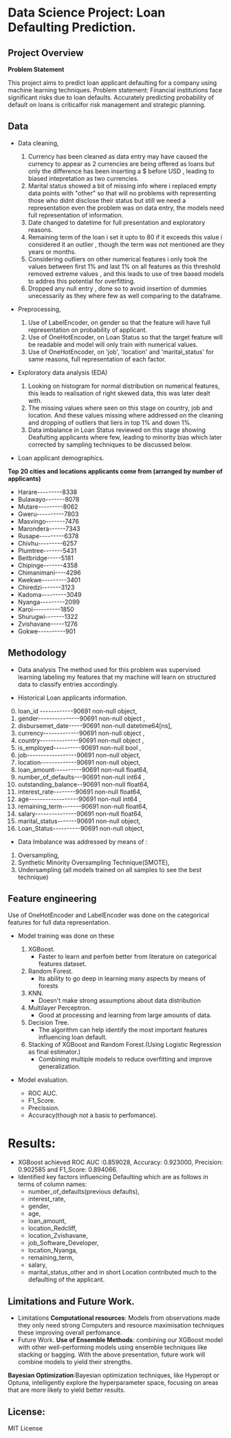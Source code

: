 # Data Science Project: Loan Defaulting Prediction.

## Project Overview
**Problem Statement**

This project aims to predict loan applicant defaulting for a company using machine learning techniques.
Problem statement: Financial institutions face significant risks due to loan defaults. Accurately predicting probability of default on loans is criticalfor risk management and strategic planning.

## Data
  - Data cleaning,
    1. Currency has been cleaned as data entry may have caused the currency to appear as 2 currencies are being offered as loans but only the difference has been inserting a $ before USD , leading to biased intepretation as two currencies.
    2. Marital status showed a bit of missing info where i replaced empty data points with "other" so that will no problems with representing those who didnt disclose their status but still we need a representation even the problem was on data entry, the models need full representation of information.
    3. Date changed to datetime for full presentation and exploratory reasons.
    4. Remaining term of the loan i set it upto to 80 if it exceeds this value i considered it an outlier , though the term was not mentioned are they years or months.
    5. Considering outliers on other numerical features i only took the values between first 1% and last 1% on all features as this threshold removed extreme values , and this leads to use of tree based models to addres this potential for overfitting.
    6. Dropped any null entry , done so to avoid insertion of dummies unecessarily as they where few as well comparing to the dataframe.
  - Preprocessing,
    1. Use of LabelEncoder, on gender so that the feature will have full representation on probability of applicant.
    2. Use of OneHotEncoder, on Loan Status so that the target feature will be readable and model will only train with numerical values.
    3. Use of OneHotEncoder, on 'job', 'location' and 'marital_status' for same reasons, full representation of each factor.
    
  - Exploratory data analysis (EDA)
    1. Looking on histogram for normal distribution on numerical features, this leads to realisation of right skewed data, this was later dealt with.
    2. The missing values where seen on this stage on country, job and location. And these values missing where addressed on the cleaning and dropping of outliers that liers in top 1% and down 1%.
    3. Data imbalance in Loan Status reviewed on this stage showing Deafulting applicants where few, leading to minority bias which later corrected by sampling techniques to be discussed below.

  
* Loan applicant demographics.
  
**Top 20 cities and locations applicants come from  (arranged by number of applicants)**
  
- Harare---------8338
- Bulawayo-------8078
- Mutare---------8062
- Gweru----------7803
- Masvingo-------7476
- Marondera------7343
- Rusape---------6378
- Chivhu---------6257
- Plumtree-------5431
- Beitbridge-----5181
- Chipinge-------4358
- Chimanimani----4296
- Kwekwe---------3401
- Chiredzi-------3123
- Kadoma---------3049
- Nyanga---------2099
- Karoi----------1850
- Shurugwi-------1322
- Zvishavane-----1276
- Gokwe----------901

## Methodology
* Data analysis
  The method used for this problem was supervised learning labeling my features that my machine will learn on structured data to classify entries accordingly.
  
* Historical Loan applicants information.
  
0.    loan_id ------------90691 non-null  object,        
1.   gender---------------90691 non-null  object ,       
2.   disbursemet_date-----90691 non-null  datetime64[ns],
3.   currency-------------90691 non-null  object ,       
4.   country--------------90691 non-null  object ,       
5.   is_employed----------90691 non-null  bool  ,        
6.   job------------------90691 non-null  object,        
7.   location-------------90691 non-null  object,        
8.   loan_amount----------90691 non-null  float64,       
9.   number_of_defaults---90691 non-null  int64 ,        
10.  outstanding_balance--90691 non-null  float64,       
11.  interest_rate--------90691 non-null  float64,       
12.  age------------------90691 non-null  int64 ,        
13.  remaining_term-------90691 non-null  float64,       
14.  salary---------------90691 non-null  float64,       
15.  marital_status-------90691 non-null  object,        
16.  Loan_Status----------90691 non-null  object,
    
* Data Imbalance was addressed by means of :
1. Oversampling,
2. Synthetic Minority Oversampling Technique(SMOTE),
3. Undersampling (all models trained on all samples to see the best technique)  

## Feature engineering
  Use of OneHotEncoder and LabelEncoder was done on the categorical features for full data representation.
  
* Model training was done on these
  1. XGBoost.
     - Faster to learn and perfom better from literature on categorical features dataset.
  2. Random Forest.
     - Its ability to go deep in learning many aspects by means of forests
  3. KNN.
     - Doesn't make strong assumptions about data distribution
  4. Multilayer Perceptron.
     - Good at processing and learning from large amounts of data.
  5. Decision Tree.
      - The algorithm can help identify the most important features influencing loan default.
  6. Stacking of XGBoost and Random Forest.(Using Logistic Regression as final estimator.)
      - Combining multiple models to reduce overfitting and improve generalization.
     
* Model evaluation.
  - ROC AUC.
  - F1_Score.
  - Precission.
  - Accuracy(though not a basis to perfomance).

# Results:
* XGBoost	achieved ROC AUC :0.859028, Accuracy: 0.923000, Precision:	0.902585 and F1_Score:	0.894066.
* Identified key factors influencing Defaulting which are as follows in terms of column names:
  - number_of_defaults(previous defaults),
  -  interest_rate,
  -   gender,
  -   age,
  -   loan_amount,
  -   location_Redcliff,
  -   location_Zvishavane,
  -   job_Software_Developer,
  -  location_Nyanga,
  -  remaining_term,
  -  salary,
  -   marital_status_other and in short Location contributed much to the defaulting of the applicant.


## Limitations and Future Work.
- Limitations
  **Computational resources**: Models from observations made they only need strong Computers and resource maximisation techniques these improving overall perfomance.
- Future Work.
**Use of Ensemble Methods**: combining our XGBoost model with other well-performing models using ensemble techniques like stacking or bagging. With the above presentation, future work will  combine models to yield their strengths.

**Bayesian Optimization**:Bayesian optimization techniques, like Hyperopt or Optuna, intelligently explore the hyperparameter space, focusing on areas that are more likely to yield better results.

## License:
MIT License
